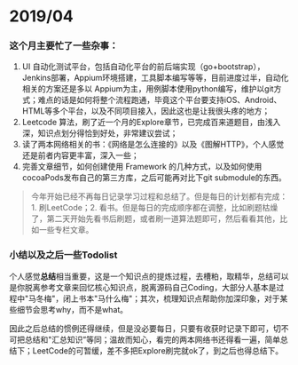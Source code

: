 # 2019/04

### 这个月主要忙了一些杂事：

1. UI 自动化测试平台，包括自动化平台的前后端实现（go+bootstrap），Jenkins部署，Appium环境搭建，工具脚本编写等等，目前进度过半，自动化相关的方案还是多以 Appium为主，用例脚本使用python编写，维护以git方式；难点的话是如何将整个流程跑通，毕竟这个平台要支持iOS、Android、HTML等多个平台，以及不同项目接入，因此这也是让我很头疼的地方；
2. Leetcode 算法，刷了近一个月的Explore章节，已完成百来道题目，由浅入深，知识点划分得恰到好处，非常建议尝试；
3. 读了两本网络相关的书：《网络是怎么连接的》以及《图解HTTP》，个人感觉还是前者内容更丰富，深入一些；
4. 完善文章细节，如何创建使用 Framework 的几种方式，以及如何使用cocoaPods发布自己的第三方库，之后可能再对比下git submodule的东西。

> 今年开始已经不再每日记录学习过程和总结了。但是每日的计划都有完成：1. 刷LeetCode；2. 看书。但是每日的完成顺序都在调整，比如刷题枯燥了，第二天开始先看书后刷题，或者刷一道算法题即可，然后看看其他，比如一些专栏文章。

### 小结以及之后一些Todolist

个人感觉**总结**相当重要，这是一个知识点的提炼过程，去槽粕，取精华，总结可以是你脱离参考文章来回忆核心知识点，脱离源码自己Coding，大部分人基本是过程中"马冬梅"，闭上书本"马什么梅"；其次，梳理知识点帮助你加深印象，对于某些细节会思考why，而不是what。

因此之后总结的惯例还得继续，但是没必要每日，只要有收获时记录下即可，切不可把总结和"汇总知识”等同；温故而知心，看完的两本网络书还得看一遍，简单总结下；LeetCode的可暂缓，差不多把Explore刷完就ok了，到之后也得总结下。